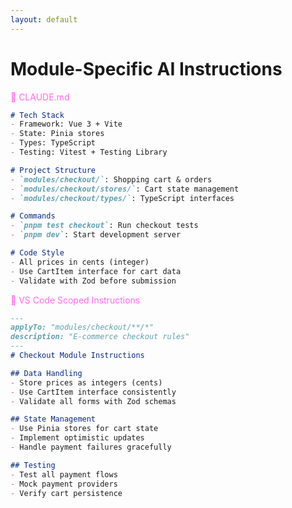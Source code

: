 ```yaml
---
layout: default
---
```


# Module-Specific AI Instructions

<div class="grid grid-cols-2 gap-6">
  <div v-click="1">
    <div class="text-xl font-bold mb-4" style="color: rgb(255, 107, 237);">📄 CLAUDE.md</div>
    
```markdown
# Tech Stack
- Framework: Vue 3 + Vite
- State: Pinia stores  
- Types: TypeScript
- Testing: Vitest + Testing Library

# Project Structure
- `modules/checkout/`: Shopping cart & orders
- `modules/checkout/stores/`: Cart state management
- `modules/checkout/types/`: TypeScript interfaces

# Commands
- `pnpm test checkout`: Run checkout tests
- `pnpm dev`: Start development server

# Code Style
- All prices in cents (integer)
- Use CartItem interface for cart data
- Validate with Zod before submission
```
  </div>

  <div v-click="2">
    <div class="text-xl font-bold mb-4" style="color: rgb(255, 107, 237);">🤖 VS Code Scoped Instructions</div>
    
```markdown
---
applyTo: "modules/checkout/**/*"
description: "E-commerce checkout rules"
---
# Checkout Module Instructions

## Data Handling
- Store prices as integers (cents)
- Use CartItem interface consistently
- Validate all forms with Zod schemas

## State Management  
- Use Pinia stores for cart state
- Implement optimistic updates
- Handle payment failures gracefully

## Testing
- Test all payment flows
- Mock payment providers
- Verify cart persistence
```
  </div>
</div>